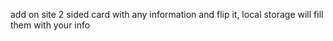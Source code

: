  add on site 2 sided card with any information and flip it, local storage will fill them with your info
